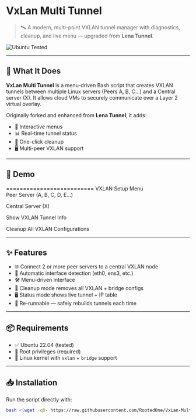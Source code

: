 # VxLan Multi Tunnel

> 🛰️ A modern, multi-point VXLAN tunnel manager with diagnostics, cleanup, and live menu — upgraded from **Lena Tunnel**.

![Ubuntu Tested]([https://img.shields.io/badge/tested-Ubuntu%2022.04-blue?logo=ubuntu](https://github.com/RootedOne/VxLan-Multi-Tunnel/blob/main/Vx.PNG))

---

## 🔧 What It Does

**VxLan Multi Tunnel** is a menu-driven Bash script that creates VXLAN tunnels between multiple Linux servers (Peers A, B, C…) and a Central server (X). It allows cloud VMs to securely communicate over a Layer 2 virtual overlay.

Originally forked and enhanced from **Lena Tunnel**, it adds:

- 💬 Interactive menus  
- 📊 Real-time tunnel status  
- 🧼 One-click cleanup  
- 🖥️ Multi-peer VXLAN support

---

## 🚀 Demo

==========================
VXLAN Setup Menu  
Peer Server (A, B, C, D, E...)  

Central Server (X)  

Show VXLAN Tunnel Info  

Cleanup All VXLAN Configurations  

---

## ✨ Features

- 🌐 Connect 2 or more peer servers to a central VXLAN node  
- 🧭 Automatic interface detection (eth0, ens3, etc.)  
- 🛠️ Menu-driven interface  
- 🧹 Cleanup mode removes all VXLAN + bridge configs  
- 🖥️ Status mode shows live tunnel + IP table  
- 🔁 Re-runnable — safely rebuilds tunnels each time  

---

## 📦 Requirements

- ✅ Ubuntu 22.04 (tested)  
- 🧑 Root privileges (required)  
- 🐧 Linux kernel with `vxlan` + `bridge` support  

---

## 📥 Installation

Run the script directly with:

```bash
bash <(wget -qO- https://raw.githubusercontent.com/RootedOne/VxLan-Multi-Tunnel/main/Vx.sh) 
